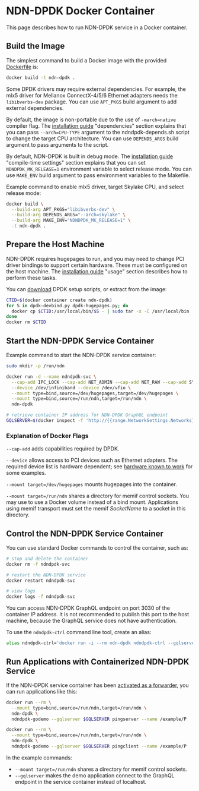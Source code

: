 # NDN-DPDK Docker Container

This page describes how to run NDN-DPDK service in a Docker container.

## Build the Image

The simplest command to build a Docker image with the provided [Dockerfile](../Dockerfile) is:

```bash
docker build -t ndn-dpdk .
```

Some DPDK drivers may require external dependencies.
For example, the mlx5 driver for Mellanox ConnectX-4/5/6 Ethernet adapters needs the `libibverbs-dev` package.
You can use `APT_PKGS` build argument to add external dependencies.

By default, the image is non-portable due to the use of `-march=native` compiler flag.
The [installation guide](INSTALL.md) "dependencies" section explains that you can pass `--arch=CPU-TYPE` argument to the ndndpdk-depends.sh script to change the target CPU architecture.
You can use `DEPENDS_ARGS` build argument to pass arguments to the script.

By default, NDN-DPDK is built in debug mode.
The [installation guide](INSTALL.md) "compile-time settings" section explains that you can set `NDNDPDK_MK_RELEASE=1` environment variable to select release mode.
You can use `MAKE_ENV` build argument to pass environment variables to the Makefile.

Example command to enable mlx5 driver, target Skylake CPU, and select release mode:

```bash
docker build \
  --build-arg APT_PKGS="libibverbs-dev" \
  --build-arg DEPENDS_ARGS="--arch=skylake" \
  --build-arg MAKE_ENV="NDNDPDK_MK_RELEASE=1" \
  -t ndn-dpdk .
```

## Prepare the Host Machine

NDN-DPDK requires hugepages to run, and you may need to change PCI driver bindings to support certain hardware.
These must be configured on the host machine.
The [installation guide](INSTALL.md) "usage" section describes how to perform these tasks.

You can [download](https://core.dpdk.org/download/) DPDK setup scripts, or extract from the image:

```bash
CTID=$(docker container create ndn-dpdk)
for S in dpdk-devbind.py dpdk-hugepages.py; do
  docker cp $CTID:/usr/local/bin/$S - | sudo tar -x -C /usr/local/bin
done
docker rm $CTID
```

## Start the NDN-DPDK Service Container

Example command to start the NDN-DPDK service container:

```bash
sudo mkdir -p /run/ndn

docker run -d --name ndndpdk-svc \
  --cap-add IPC_LOCK --cap-add NET_ADMIN --cap-add NET_RAW --cap-add SYS_ADMIN --cap-add SYS_NICE \
  --device /dev/infiniband --device /dev/vfio \
  --mount type=bind,source=/dev/hugepages,target=/dev/hugepages \
  --mount type=bind,source=/run/ndn,target=/run/ndn \
  ndn-dpdk

# retrieve container IP address for NDN-DPDK GraphQL endpoint
GQLSERVER=$(docker inspect -f 'http://{{range.NetworkSettings.Networks}}{{.IPAddress}}{{end}}:3030/' ndndpdk-svc)
```

### Explanation of Docker Flags

`--cap-add` adds capabilities required by DPDK.

`--device` allows access to PCI devices such as Ethernet adapters.
The required device list is hardware dependent; see [hardware known to work](hardware.md) for some examples.

`--mount target=/dev/hugepages` mounts hugepages into the container.

`--mount target=/run/ndn` shares a directory for memif control sockets.
You may use to use a Docker volume instead of a bind mount.
Applications using memif transport must set the memif *SocketName* to a socket in this directory.

## Control the NDN-DPDK Service Container

You can use standard Docker commands to control the container, such as:

```bash
# stop and delete the container
docker rm -f ndndpdk-svc

# restart the NDN-DPDK service
docker restart ndndpdk-svc

# view logs
docker logs -f ndndpdk-svc
```

You can access NDN-DPDK GraphQL endpoint on port 3030 of the container IP address.
It is not recommended to publish this port to the host machine, because the GraphQL service does not have authentication.

To use the `ndndpdk-ctrl` command line tool, create an alias:

```bash
alias ndndpdk-ctrl='docker run -i --rm ndn-dpdk ndndpdk-ctrl --gqlserver $GQLSERVER'
```

## Run Applications with Containerized NDN-DPDK Service

If the NDN-DPDK service container has been [activated as a forwarder](forwarder.md), you can run applications like this:

```bash
docker run --rm \
  --mount type=bind,source=/run/ndn,target=/run/ndn \
  ndn-dpdk \
  ndndpdk-godemo --gqlserver $GQLSERVER pingserver --name /example/P

docker run --rm \
  --mount type=bind,source=/run/ndn,target=/run/ndn \
  ndn-dpdk \
  ndndpdk-godemo --gqlserver $GQLSERVER pingclient --name /example/P
```

In the example commands:

* `--mount target=/run/ndn` shares a directory for memif control sockets.
* `--gqlserver` makes the demo application connect to the GraphQL endpoint in the service container instead of localhost.
